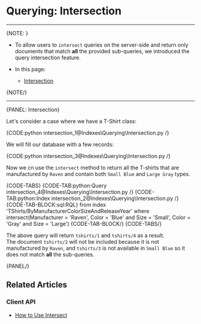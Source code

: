 # Querying: Intersection
---

{NOTE: }

* To allow users to `intersect` queries on the server-side and return only documents 
  that match **all** the provided sub-queries, we introduced the query intersection feature.

* In this page:
  * [Intersection](../../indexes/querying/intersection#intersection)

{NOTE/}

---

{PANEL: Intersection}

Let's consider a case where we have a T-Shirt class:

{CODE:python intersection_1@Indexes\Querying\Intersection.py /}

We will fill our database with a few records:

{CODE:python intersection_3@Indexes\Querying\Intersection.py /}

Now we cn use the `intersect` method to return all the T-shirts that are 
manufactured by `Raven` and contain both `Small Blue` and `Large Gray` types.

{CODE-TABS}
{CODE-TAB:python:Query intersection_4@Indexes\Querying\Intersection.py /}
{CODE-TAB:python:Index intersection_2@Indexes\Querying\Intersection.py /}
{CODE-TAB-BLOCK:sql:RQL}
from index 'TShirts/ByManufacturerColorSizeAndReleaseYear' 
where intersect(Manufacturer = 'Raven', Color = 'Blue' and Size = 'Small', Color = 'Gray' and Size = 'Large') 
{CODE-TAB-BLOCK/}
{CODE-TABS/}

The above query will return `tshirts/1` and `tshirts/4` as a result.  
The document `tshirts/2` will not be included because it is not manufactured by `Raven`, 
and `tshirts/3` is not available in `Small Blue` so it does not match **all** the sub-queries.

{PANEL/}

## Related Articles

### Client API

- [How to Use Intersect](../../client-api/session/querying/how-to-use-intersect)
